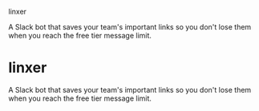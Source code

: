 linxer

A Slack bot that saves your team's important links so you don't lose them when you reach the free tier message limit.
# linxer
A Slack bot that saves your team's important links so you don't lose them when you reach the free tier message limit.
